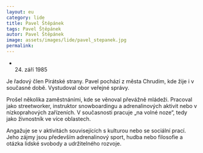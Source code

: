 ```yaml
---
layout: eu
category: lide
title: Pavel Štěpánek
tags: Pavel Štěpánek
autor: Pavel Štěpánek
image: assets/images/lide/pavel_stepanek.jpg
permalink: 
---
```


* 24. září 1985

Je řadový člen Pirátské strany. Pavel pochází z města Chrudim, kde žije i v současné době.
Vystudoval obor veřejné správy.

Prošel několika zaměstnáními, kde se věnoval převážně mládeži. Pracoval jako streetworker, instruktor snowboardingu a adrenalinových aktivit nebo v nízkoprahových zařízeních. V současnosti pracuje „na volné noze“, tedy jako živnostník ve více oblastech.

Angažuje se v aktivitách souvisejících s kulturou nebo se sociální prací. Jeho zájmy jsou především adrenalinový sport, hudba nebo filosofie a otázka lidské svobody a udržitelného rozvoje. 
